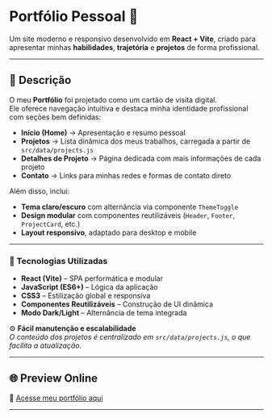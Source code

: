 # Portfólio Pessoal 💼

Um site moderno e responsivo desenvolvido em **React + Vite**, criado para apresentar minhas **habilidades**, **trajetória** e **projetos** de forma profissional.  

---

## 🔎 Descrição

O meu **Portfólio** foi projetado como um cartão de visita digital.  
Ele oferece navegação intuitiva e destaca minha identidade profissional com seções bem definidas:

- **Início (Home)** → Apresentação e resumo pessoal  
- **Projetos** → Lista dinâmica dos meus trabalhos, carregada a partir de `src/data/projects.js`  
- **Detalhes de Projeto** → Página dedicada com mais informações de cada projeto  
- **Contato** → Links para minhas redes e formas de contato direto  

Além disso, inclui:
- **Tema claro/escuro** com alternância via componente `ThemeToggle`  
- **Design modular** com componentes reutilizáveis (`Header`, `Footer`, `ProjectCard`, etc.)  
- **Layout responsivo**, adaptado para desktop e mobile  

---

### 📄 Tecnologias Utilizadas

- **React (Vite)** – SPA performática e modular  
- **JavaScript (ES6+)** – Lógica da aplicação  
- **CSS3** – Estilização global e responsiva  
- **Componentes Reutilizáveis** – Construção de UI dinâmica  
- **Modo Dark/Light** – Alternância de tema integrada  

⚙️ **Fácil manutenção e escalabilidade**  
_O conteúdo dos projetos é centralizado em `src/data/projects.js`, o que facilita a atualização._  

---

## 🌐 Preview Online

🔗 [Acesse meu portfólio aqui](https://seu-link-do-portfolio.com)  

---
